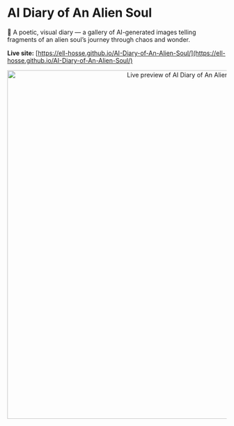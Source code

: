 # AI Diary of An Alien Soul

🌌 A poetic, visual diary — a gallery of AI-generated images telling fragments of an alien soul’s journey through chaos and wonder.

**Live site:** [https://ell-hosse.github.io/AI-Diary-of-An-Alien-Soul/](https://ell-hosse.github.io/AI-Diary-of-An-Alien-Soul/)
<p align="center">
  <a href="https://ell-hosse.github.io/AI-Diary-of-An-Alien-Soul/">
    <img
      src="https://image.thum.io/get/maxAge/1/width/2000/crop/800/https://ell-hosse.github.io/AI-Diary-of-An-Alien-Soul/?v=0000004"
      alt="Live preview of AI Diary of An Alien Soul"
      width="800">
  </a>
</p>

